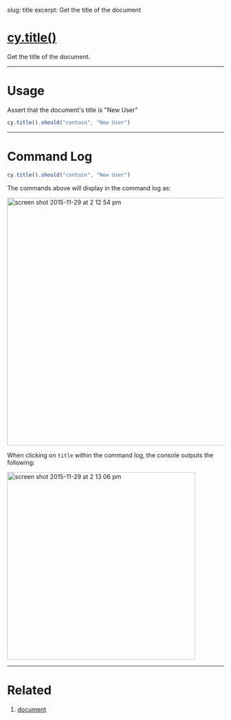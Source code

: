 slug: title
excerpt: Get the title of the document

# [cy.title()](#usage)

Get the title of the document.

***

# Usage

Assert that the document's title is "New User"

```javascript
cy.title().should("contain", "New User")
```

***

# Command Log

```javascript
cy.title().should("contain", "New User")
```

The commands above will display in the command log as:

<img width="577" alt="screen shot 2015-11-29 at 2 12 54 pm" src="https://cloud.githubusercontent.com/assets/1271364/11459376/587ae9b8-96a3-11e5-86b4-ce7ba00ccda5.png">

When clicking on `title` within the command log, the console outputs the following:

<img width="437" alt="screen shot 2015-11-29 at 2 13 06 pm" src="https://cloud.githubusercontent.com/assets/1271364/11459377/5b8110e2-96a3-11e5-97e6-fbeb80f83277.png">

***

# Related

1. [document](https://on.cypress.io/api/document)